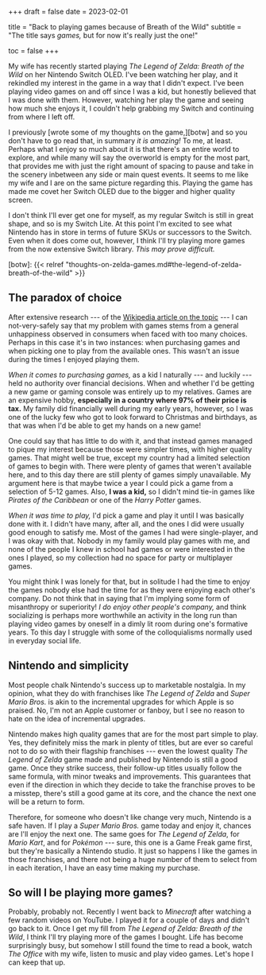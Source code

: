 +++
draft = false
date  = 2023-02-01

title    = "Back to playing games because of Breath of the Wild"
subtitle = "The title says *games,* but for now it's really just the one!"

toc = false
+++

My wife has recently started playing _The Legend of Zelda: Breath of the Wild_
on her Nintendo Switch OLED. I've been watching her play, and it rekindled my
interest in the game in a way that I didn't expect. I've been playing video
games on and off since I was a kid, but honestly believed that I was done with
them. However, watching her play the game and seeing how much she enjoys it, I
couldn't help grabbing my Switch and continuing from where I left off.

I previously [wrote some of my thoughts on the game,][botw] and so you don't
have to go read that, in summary _it is amazing!_ To me, at least. Perhaps what
I enjoy so much about it is that there's an entire world to explore, and while
many will say the overworld is empty for the most part, that provides me with
just the right amount of spacing to pause and take in the scenery inbetween any
side or main quest events. It seems to me like my wife and I are on the same
picture regarding this. Playing the game has made me covet her Switch OLED due
to the bigger and higher quality screen.

I don't think I'll ever get one for myself, as my regular Switch is still in
great shape, and so is my Switch Lite. At this point I'm excited to see what
Nintendo has in store in terms of future SKUs or successors to the Switch. Even
when it does come out, however, I think I'll try playing more games from the
now extensive Switch library. _This may prove difficult._

[botw]: {{< relref "thoughts-on-zelda-games.md#the-legend-of-zelda-breath-of-the-wild" >}}

## The paradox of choice

After extensive research --- of the [Wikipedia article on the topic][wiki-poc]
--- I can not-very-safely say that my problem with games stems from a general
unhappiness observed in consumers when faced with too many choices. Perhaps in
this case it's in two instances: when purchasing games and when picking one to
play from the available ones. This wasn't an issue during the times I enjoyed
playing them.

_When it comes to purchasing games,_ as a kid I naturally --- and luckily ---
held no authority over financial decisions. When and whether I'd be getting a
new game or gaming console was entirely up to my relatives. Games are an
expensive hobby, **especially in a country where 97% of their price is tax.**
My family did financially well during my early years, however, so I was one of
the lucky few who got to look forward to Christmas and birthdays, as that was
when I'd be able to get my hands on a new game!

One could say that has little to do with it, and that instead games managed to
pique my interest because those were simpler times, with higher quality games.
That might well be true, except my country had a limited selection of games to
begin with. There were plenty of games that weren't available here, and to this
day there are still plenty of games simply unavailable. My argument here is
that maybe twice a year I could pick a game from a selection of 5-12 games.
Also, **I was a kid,** so I didn't mind tie-in games like _Pirates of the
Caribbean_ or one of the _Harry Potter_ games.

_When it was time to play,_ I'd pick a game and play it until I was basically
done with it. I didn't have many, after all, and the ones I did were usually
good enough to satisfy me. Most of the games I had were single-player, and I
was okay with that. Nobody in my family would play games with me, and none of
the people I knew in school had games or were interested in the ones I played,
so my collection had no space for party or multiplayer games.

You might think I was lonely for that, but in solitude I had the time to enjoy
the games nobody else had the time for as they were enjoying each other's
company. Do not think that in saying that I'm implying some form of misanthropy
or superiority! _I do enjoy other people's company,_ and think socializing is
perhaps more worthwhile an activity in the long run than playing video games by
oneself in a dimly lit room during one's formative years. To this day I
struggle with some of the colloquialisms normally used in everyday social life.

[wiki-poc]: https://en.wikipedia.org/wiki/The_Paradox_of_Choice

## Nintendo and simplicity

Most people chalk Nintendo's success up to marketable nostalgia. In my opinion,
what they do with franchises like _The Legend of Zelda_ and _Super Mario Bros._
is akin to the incremental upgrades for which Apple is so praised. No, I'm not
an Apple customer or fanboy, but I see no reason to hate on the idea of
incremental upgrades.

Nintendo makes high quality games that are for the most part simple to play.
Yes, they definitely miss the mark in plenty of titles, but are ever so careful
not to do so with their flagship franchises --- even the lowest quality _The
Legend of Zelda_ game made and published by Nintendo is still a good game. Once
they strike success, their follow-up titles usually follow the same formula,
with minor tweaks and improvements. This guarantees that even if the direction
in which they decide to take the franchise proves to be a misstep, there's
still a good game at its core, and the chance the next one will be a return to
form.

Therefore, for someone who doesn't like change very much, Nintendo is a safe
haven. If I play a _Super Mario Bros._ game today and enjoy it, chances are
I'll enjoy the next one. The same goes for _The Legend of Zelda_, for _Mario
Kart_, and for _Pokémon_ --- sure, this one is a Game Freak game first, but
they're basically a Nintendo studio. It just so happens I like the games in
those franchises, and there not being a huge number of them to select from in
each iteration, I have an easy time making my purchase.

## So will I be playing more games?

Probably, probably not. Recently I went back to _Minecraft_ after watching a
few random videos on YouTube. I played it for a couple of days and didn't go
back to it. Once I get my fill from _The Legend of Zelda: Breath of the Wild_,
I think I'll try playing more of the games I bought. Life has become
surprisingly busy, but somehow I still found the time to read a book, watch
_The Office_ with my wife, listen to music and play video games. Let's hope I
can keep that up.
